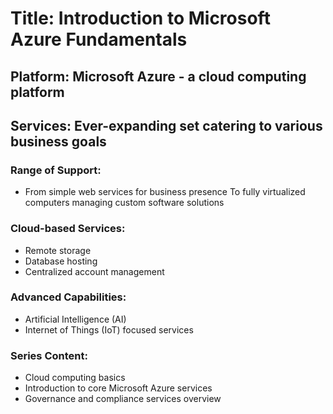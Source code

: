 # Title: Introduction to Microsoft Azure Fundamentals

## Platform: Microsoft Azure - a cloud computing platform
## Services: Ever-expanding set catering to various business goals

### Range of Support:
  - From simple web services for business presence To fully virtualized computers managing custom software solutions
### Cloud-based Services:
  - Remote storage
  - Database hosting
  - Centralized account management
### Advanced Capabilities:
  - Artificial Intelligence (AI)
  - Internet of Things (IoT) focused services
### Series Content:
  - Cloud computing basics
  - Introduction to core Microsoft Azure services
  - Governance and compliance services overview